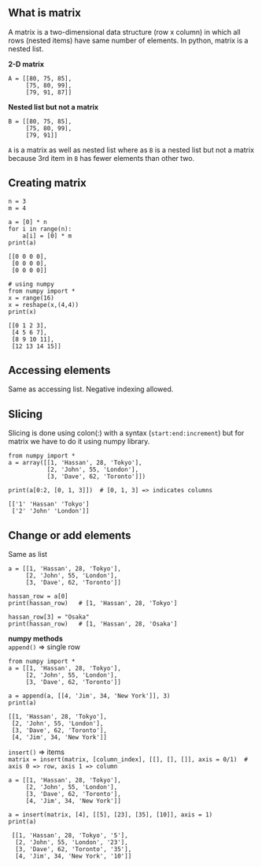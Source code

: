 ## What is matrix
A matrix is a two-dimensional data structure (row x column) in which all rows (nested items) have same number of elements. In python, matrix is a nested list.    

**2-D matrix**
```
A = [[80, 75, 85],
     [75, 80, 99],
     [79, 91, 87]]
```
**Nested list but not a matrix**
```
B = [[80, 75, 85],
     [75, 80, 99],
     [79, 91]]
```
`A` is a matrix as well as nested list where as `B` is a nested list but not a matrix because 3rd item in `B` has fewer elements than other two.

## Creating matrix
```
n = 3
m = 4

a = [0] * n
for i in range(n):
    a[i] = [0] * m
print(a)

[[0 0 0 0], 
 [0 0 0 0], 
 [0 0 0 0]]

# using numpy
from numpy import * 
x = range(16)
x = reshape(x,(4,4)) 
print(x)

[[0 1 2 3], 
 [4 5 6 7], 
 [8 9 10 11], 
 [12 13 14 15]]
```

## Accessing elements
Same as accessing list. Negative indexing allowed.

## Slicing
Slicing is done using colon(:) with a syntax (`start:end:increment`) but for matrix we have to do it using numpy library.
```
from numpy import *
a = array([[1, 'Hassan', 28, 'Tokyo'],
           [2, 'John', 55, 'London'],
           [3, 'Dave', 62, 'Toronto']])

print(a[0:2, [0, 1, 3]])  # [0, 1, 3] => indicates columns

[['1' 'Hassan' 'Tokyo']
 ['2' 'John' 'London']]
```

## Change or add elements
Same as list
```
a = [[1, 'Hassan', 28, 'Tokyo'],
     [2, 'John', 55, 'London'],
     [3, 'Dave', 62, 'Toronto']]

hassan_row = a[0]
print(hassan_row)   # [1, 'Hassan', 28, 'Tokyo']

hassan_row[3] = "Osaka"
print(hassan_row)   # [1, 'Hassan', 28, 'Osaka']
```
**numpy methods**    
`append()` => single row    
```
from numpy import *
a = [[1, 'Hassan', 28, 'Tokyo'],
     [2, 'John', 55, 'London'],
     [3, 'Dave', 62, 'Toronto']]

a = append(a, [[4, 'Jim', 34, 'New York']], 3)
print(a)

[[1, 'Hassan', 28, 'Tokyo'],
 [2, 'John', 55, 'London'],
 [3, 'Dave', 62, 'Toronto'],
 [4, 'Jim', 34, 'New York']]
```
`insert()` => items    
`matrix = insert(matrix, [column_index], [[], [], []], axis = 0/1)  # axis 0 => row, axis 1 => column`
```
a = [[1, 'Hassan', 28, 'Tokyo'],
     [2, 'John', 55, 'London'],
     [3, 'Dave', 62, 'Toronto'],
     [4, 'Jim', 34, 'New York']]
     
a = insert(matrix, [4], [[5], [23], [35], [10]], axis = 1)
print(a)

 [[1, 'Hassan', 28, 'Tokyo', '5'],
  [2, 'John', 55, 'London', '23'],
  [3, 'Dave', 62, 'Toronto', '35'],
  [4, 'Jim', 34, 'New York', '10']]

```
